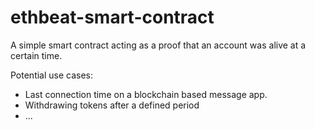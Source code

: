 # ethbeat-smart-contract
A simple smart contract acting as a proof that an account was alive at a certain time.

Potential use cases:
- Last connection time on a blockchain based message app.
- Withdrawing tokens after a defined period
- ...
